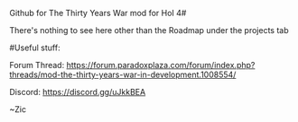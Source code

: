 Github for The Thirty Years War mod for HoI 4#

There's nothing to see here other than the Roadmap under the projects tab


#Useful stuff:

Forum Thread: https://forum.paradoxplaza.com/forum/index.php?threads/mod-the-thirty-years-war-in-development.1008554/

Discord: https://discord.gg/uJkkBEA

~Zic

